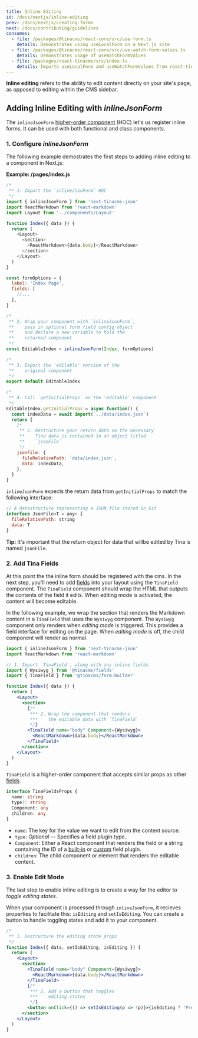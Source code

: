 ```yaml
---
title: Inline Editing
id: /docs/nextjs/inline-editing
prev: /docs/nextjs/creating-forms
next: /docs/contributing/guidelines
consumes:
  - file: /packages/@tinacms/react-core/src/use-form.ts
    details: Demonstrates using useLocalForm on a Next.js site
  - file: /packages/@tinacms/react-core/src/use-watch-form-values.ts
    details: Demonstrates usage of useWatchFormValues
  - file: /packages/react-tinacms/src/index.ts
    details: Imports useLocalForm and useWatchFormValues from react-tinacms metapackage
---
```


**Inline editing** refers to the ability to edit content directly on your site's page, as opposed to editing within the CMS sidebar.

## Adding Inline Editing with _inlineJsonForm_

The `inlineJsonForm` [higher-order component](https://reactjs.org/docs/higher-order-components.html) (HOC) let's us register inline forms. It can be used with both functional and class components.

### 1. Configure _inlineJsonForm_

The following example demostrates the first steps to adding inline editing to a component in Next.js:

**Example: /pages/index.js**

```js
/*
 ** 1. Import the `inlineJsonForm` HOC
 */
import { inlineJsonForm } from 'next-tinacms-json'
import ReactMarkdown from 'react-markdown'
import Layout from '../components/Layout'

function Index({ data }) {
  return (
    <Layout>
      <section>
        <ReactMarkdown>{data.body}</ReactMarkdown>
      </section>
    </Layout>
  )
}

const formOptions = {
  label: 'Index Page',
  fields: [
    //...
  ],
}

/*
 ** 2. Wrap your component with `inlineJsonForm`,
 **    pass in optional form field config object
 **    and declare a new variable to hold the
 **    returned component
 */
const EditableIndex = inlineJsonForm(Index, formOptions)

/*
 ** 3. Export the 'editable' version of the
 **    original component
 */
export default EditableIndex

/*
 ** 4. Call `getInitialProps` on the 'editable' component
 */
EditableIndex.getInitialProps = async function() {
  const indexData = await import(`../data/index.json`)
  return {
    /*
     ** 5. Restructure your return data so the necessary
     **    Tina data is contained in an object titled
     **    `jsonFile`
     */
    jsonFile: {
      fileRelativePath: `data/index.json`,
      data: indexData,
    },
  }
}
```

`inlineJsonForm` expects the return data from `getInitialProps` to match the following interface:

```js
// A datastructure representing a JSON file stored in Git
interface JsonFile<T = any> {
  fileRelativePath: string
  data: T
}
```

<tip>**Tip:** It's important that the return object for data that willbe edited by Tina is named `jsonFile`.</tip>

### 2. Add Tina Fields

At this point the the inline form should be registered with the cms. In the next step, you'll need to add [fields](http://localhost:8000/docs/concepts/fields/) into your layout using the `TinaField` component. The `TinaField` component should wrap the HTML that outputs the contents of the field it edits. When editing mode is activated, the content will become editable.

In the following example, we wrap the section that renders the Markdown content in a `TinaField` that uses the `Wysiwyg` component. The `Wysiwyg` component only renders when _editing mode_ is triggered. This provides a field interface for editing on the page. When _editing mode_ is off, the child component will render as normal.

```jsx
import { inlineJsonForm } from 'next-tinacms-json'
import ReactMarkdown from 'react-markdown'

// 1. Import `TinaField`, along with any inline fields
import { Wysiwyg } from '@tinacms/fields'
import { TinaField } from '@tinacms/form-builder'

function Index({ data }) {
  return (
    <Layout>
      <section>
        {/*
         *** 2. Wrap the component that renders
         ***    the editable data with `TinaField`
         */}
        <TinaField name="body" Component={Wysiwyg}>
          <ReactMarkdown>{data.body}</ReactMarkdown>
        </TinaField>
      </section>
    </Layout>
  )
}
```

`TinaField` is a higher-order component that accepts similar props as other [fields](https://tinacms.org/docs/concepts/fields#field-definition).

```ts
interface TinaFieldsProps {
  name: string
  type?: string
  Component: any
  children: any
}
```

- `name`: The key for the value we want to edit from the content source.
- `type`: _Optional_ — Specifies a field plugin type.
- `Component`: Either a React component that renders the field or a string containing the ID of a [built-in](https://tinacms.org/docs/concepts/fields#field-types) or [custom](https://tinacms.org/docs/fields/custom-fields) field plugin.
- `children`: The child component or element that renders the editable content.

### 3. Enable Edit Mode

The last step to enable inline editing is to create a way for the editor to _toggle editing states_.

When your component is processed through `inlineJsonForm`, it recieves properties to facilitate this: `isEditing` and `setIsEditing`. You can create a button to handle toggling states and add it to your component.

```jsx
/*
 ** 1. Destructure the editing state props
 */
function Index({ data, setIsEditing, isEditing }) {
  return (
    <Layout>
      <section>
        <TinaField name="body" Component={Wysiwyg}>
          <ReactMarkdown>{data.body}</ReactMarkdown>
        </TinaField>
        {/*
         *** 2. Add a button that toggles
         ***    editing states
         */}
        <button onClick={() => setIsEditing(p => !p)}>{isEditing ? 'Preview' : 'Edit'}</button>
      </section>
    </Layout>
  )
}
```
